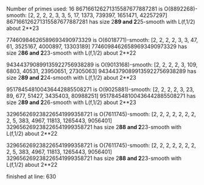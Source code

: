 Number of primes used: 16
867166126271315587677887281 is O(8892268)-smooth:
	 [2, 2, 2, 2, 3, 3, 5, 17, 1373, 739397, 1651471, 42257297]
867166126271315587677887281 has size 2**89 and 2**25-smooth with L(f,1/2) about 2**23

77460984626589693490973329 is O(6018771)-smooth:
	 [2, 2, 2, 2, 3, 3, 47, 61, 3525167, 4000897, 13303189]
77460984626589693490973329 has size 2**86 and 2**23-smooth with L(f,1/2) about 2**22

943443790899135922756938289 is O(9013168)-smooth:
	 [2, 2, 2, 2, 3, 109, 6803, 40531, 23950651, 27305063]
943443790899135922756938289 has size 2**89 and 2**24-smooth with L(f,1/2) about 2**23

951784548100436442885508271 is O(9025881)-smooth:
	 [2, 2, 2, 2, 3, 23, 89, 677, 51427, 3435403, 80988251]
951784548100436442885508271 has size 2**89 and 2**26-smooth with L(f,1/2) about 2**23

329656269238226541999358721 is O(7611745)-smooth:
	 [2, 2, 2, 2, 2, 2, 2, 2, 5, 383, 4967, 11813, 1265443, 9056401]
329656269238226541999358721 has size 2**88 and 2**23-smooth with L(f,1/2) about 2**22

329656269238226541999358721 is O(7611745)-smooth:
	 [2, 2, 2, 2, 2, 2, 2, 2, 5, 383, 4967, 11813, 1265443, 9056401]
329656269238226541999358721 has size 2**88 and 2**23-smooth with L(f,1/2) about 2**22

finished at line: 630
